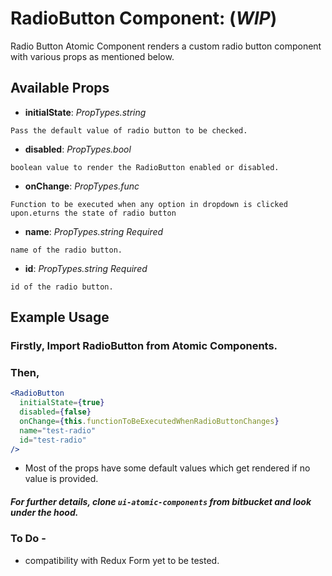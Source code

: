 # RadioButton Component: (**_WIP_**)

Radio Button Atomic Component renders a custom radio button component with various props as mentioned below.

## Available Props

* **initialState**: *PropTypes.string* 

``` Pass the default value of radio button to be checked. ```

* **disabled**: *PropTypes.bool*

```boolean value to render the RadioButton enabled or disabled.```

* **onChange**: *PropTypes.func*

```Function to be executed when any option in dropdown is clicked upon.eturns the state of radio button```

* **name**: *PropTypes.string* *Required*

```name of the radio button.```

* **id**: *PropTypes.string* *Required*

```id of the radio button.```


## Example Usage

### Firstly, Import RadioButton from Atomic Components.

### Then,

``` jsx
<RadioButton 
  initialState={true}
  disabled={false} 
  onChange={this.functionToBeExecutedWhenRadioButtonChanges}
  name="test-radio"
  id="test-radio"
/>
```

* Most of the props have some default values which get rendered if no value is provided. 

##### For further details, clone ```ui-atomic-components``` from bitbucket and look under the hood. 

### To Do -
* compatibility with Redux Form yet to be tested.